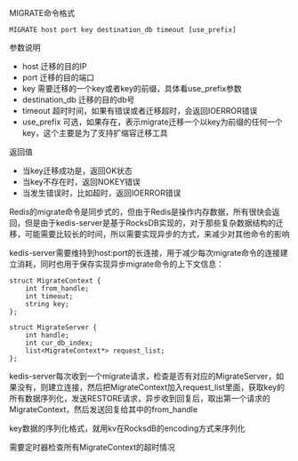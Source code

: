 MIGRATE命令格式

	MIGRATE host port key destination_db timeout [use_prefix]
	
参数说明

* host 迁移的目的IP
* port 迁移的目的端口
* key 需要迁移的一个key或者key的前缀，具体看use_prefix参数
* destination_db 迁移的目的db号
* timeout 超时时间，如果有错误或者迁移超时，会返回IOERROR错误
* use_prefix 可选，如果存在，表示migrate迁移一个以key为前缀的任何一个key，这个主要是为了支持扩缩容迁移工具

返回值

* 当key迁移成功是，返回OK状态
* 当key不存在时，返回NOKEY错误
* 当发生错误时，比如超时，返回IOERROR错误

Redis的migrate命令是同步式的，但由于Redis是操作内存数据，所有很快会返回，但是由于kedis-server是基于RocksDB实现的，对于那些复杂数据结构的迁移，可能需要比较长的时间，所以需要实现异步的方式，来减少对其他命令的影响

kedis-server需要维持到host:port的长连接，用于减少每次migrate命令的连接建立消耗，同时也用于保存实现异步migrate命令的上下文信息：
	
	struct MigrateContext {
		int from_handle;
		int timeout;
		string key;
	}; 
	
	struct MigrateServer {
		int handle;
		int cur_db_index;
		list<MigrateContext*> request_list;
	};
	
kedis-server每次收到一个migrate请求，检查是否有对应的MigrateServer，如果没有，则建立连接，然后把MigrateContext加入request_list里面，获取key的所有数据序列化，发送RESTORE请求，异步收到回复后，取出第一个请求的MigrateContext，然后发送回复给其中的from_handle

key数据的序列化格式，就用kv在RocksdB的encoding方式来序列化

需要定时器检查所有MigrateContext的超时情况



